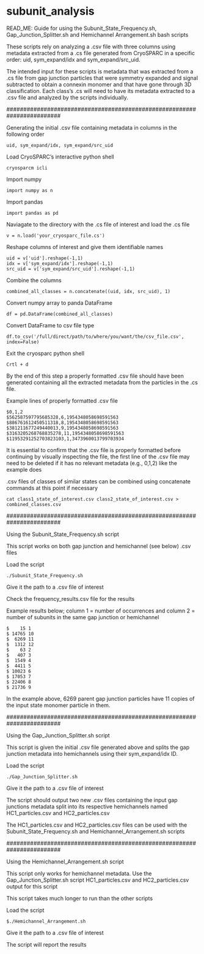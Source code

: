 # subunit_analysis

READ_ME: Guide for using the Subunit_State_Frequency.sh, Gap_Junction_Splitter.sh and Hemichannel Arrangement.sh bash scripts

These scripts rely on analyzing a .csv file with three columns using metadata extracted from a .cs file generated from CryoSPARC in a specific order: uid, sym_expand/idx and sym_expand/src_uid. 

The intended input for these scripts is metadata that was extracted from a .cs file from gap junction particles that were symmetry expanded and signal subtracted to obtain a connexin monomer and that have gone through 3D classification. Each class’s .cs will need to have its metadata extracted to a .csv file and analyzed by the scripts  individually.


########################################################################


Generating the initial .csv file containing metadata in columns in the following order
```
uid, sym_expand/idx, sym_expand/src_uid
```
Load CryoSPARC’s interactive python shell
```
cryosparcm icli
```
Import numpy
```
import numpy as n
```
Import pandas
```
import pandas as pd
```
Naviagate to the directory with the .cs file of interest and load the .cs file
```
v = n.load('your_cryosparc_file.cs')
```
Reshape columns of interest and give them identifiable names
```
uid = v['uid'].reshape(-1,1)
idx = v['sym_expand/idx'].reshape(-1,1)
src_uid = v['sym_expand/src_uid'].reshape(-1,1)
```
Combine the columns
```
combined_all_classes = n.concatenate((uid, idx, src_uid), 1)
```
Convert numpy array to panda DataFrame
```
df = pd.DataFrame(combined_all_classes)
```
Convert DataFrame to csv file type
```
df.to_csv('/full/direct/path/to/where/you/want/the/csv_file.csv', index=False)
```
Exit the cryosparc python shell
```
Crtl + d
```
By the end of this step a properly formatted .csv file should have been generated containing all the extracted metadata from the particles in the .cs file.

Example lines of properly formatted .csv file
```
$0,1,2
$562587597795685328,6,1954348058698591563
$886761612450511318,8,1954348058698591563
$381211677249440013,9,1954348058698591563
$3163205268768835278,11,1954348058698591563
$11953291252703823103,1,3473960013799703934
```
It is essential to confirm that the .csv file is properly formatted before continuing by visually inspecting the file, the first line of the .csv file may need to be deleted if it has no relevant metadata (e.g., 0,1,2) like the example does 

.csv files of classes of similar states can be combined using concatenate commands at this point if necessary
```
cat class1_state_of_interest.csv class2_state_of_interest.csv > combined_classes.csv
```

########################################################################


Using the Subunit_State_Frequency.sh script

This script works on both gap junction and hemichannel (see below) .csv files

Load the script
```
./Subunit_State_Frequency.sh
```
Give it the path to a .csv file of interest

Check the frequency_results.csv file for the results

Example results below; column 1 = number of occurrences and column 2 = number of subunits in the same gap junction or hemichannel
```
$    15 1
$ 14765 10
$  6269 11
$  1312 12
$    63 2
$   407 3
$  1549 4
$  4411 5
$ 10023 6
$ 17053 7
$ 22406 8
$ 21736 9
```

In the example above, 6269 parent gap junction particles have 11 copies of the input state monomer particle in them.


########################################################################


Using the Gap_Junction_Splitter.sh script

This script is given the initial .csv file generated above and splits the gap junction metadata into hemichannels using their sym_expand/idx ID. 

Load the script
```
./Gap_Junction_Splitter.sh
```

Give it the path to a .csv file of interest

The script should output two new .csv files containing the input gap junctions metadata split into its respective hemichannels named HC1_particles.csv and HC2_particles.csv

The HC1_particles.csv and HC2_particles.csv files can be used with the Subunit_State_Frequency.sh and Hemichannel_Arrangement.sh scripts


########################################################################


Using the Hemichannel_Arrangement.sh script

This script only works for hemichannel metadata. Use the Gap_Junction_Splitter.sh script HC1_particles.csv and HC2_particles.csv output for this script

This script takes much longer to run than the other scripts

Load the script
```
$./Hemichannel_Arrangement.sh
```
Give it the path to a .csv file of interest

The script will report the results

